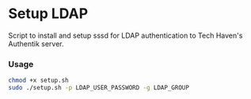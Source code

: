 # Setup LDAP

Script to install and setup sssd for LDAP authentication to Tech Haven's Authentik server.

### Usage

```sh
chmod +x setup.sh
sudo ./setup.sh -p LDAP_USER_PASSWORD -g LDAP_GROUP
```